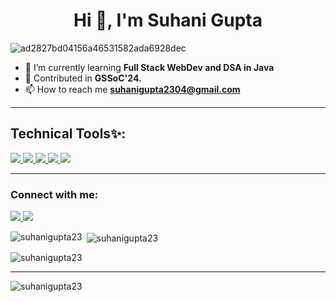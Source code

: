 <h1 align="center">Hi 👋, I'm Suhani Gupta</h1>

![ad2827bd04156a46531582ada6928dec](https://github.com/user-attachments/assets/1993f1f5-4cb0-4d4d-9d80-2cfad5ec629a)

- 🌱 I’m currently learning **Full Stack WebDev and DSA in Java**
- 🔭 Contributed in **GSSoC'24.**
- 📫 How to reach me **suhanigupta2304@gmail.com**

<hr>
<h2>Technical Tools✨:</h2>

<p align="left"> <a href="https://skillicons.dev">
    <img src="https://skillicons.dev/icons?i=c,java,js,ts" />
    <img src="https://skillicons.dev/icons?i=react,html,css" />
    <img src="https://skillicons.dev/icons?i=express,postman" />
    <img src="https://skillicons.dev/icons?i=mysql" />
     <img src="https://skillicons.dev/icons?i=git,vscode,github,bash" />
  </a>
</p>

<hr>
<h3 align="left">Connect with me:</h3>
<p align="left">
 <a href="https://linkedin.com/in/suhani-gupta23">
    <img src="https://skillicons.dev/icons?i=linkedin" />
  </a>
<a href="https://instagram.com/suhanigupta_23_">
    <img src="https://skillicons.dev/icons?i=instagram" />
</a>

</p>
<p><img align="left" src="https://github-readme-stats.vercel.app/api/top-langs?username=suhanigupta23&show_icons=true&locale=en&layout=compact" alt="suhanigupta23" /></p>

<p>&nbsp;<img align="center" src="https://github-readme-stats.vercel.app/api?username=suhanigupta23&show_icons=true&locale=en" alt="suhanigupta23" /></p>

<p><img align="center" src="https://github-readme-streak-stats.herokuapp.com/?user=suhanigupta23&" alt="suhanigupta23" /></p>


<hr>
<p align="left"> <img src="https://komarev.com/ghpvc/?username=suhanigupta23&label=Profile%20views&color=0e75b6&style=flat" alt="suhanigupta23" /> </p>
